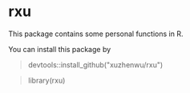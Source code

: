 # rxu

This package contains some personal functions in R.

You can install this package by
> devtools::install_github("xuzhenwu/rxu")

> library(rxu)


